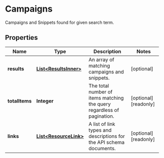 

# Campaigns

Campaigns and Snippets found for given search term.

## Properties

| Name | Type | Description | Notes |
|------------ | ------------- | ------------- | -------------|
|**results** | [**List&lt;ResultsInner&gt;**](ResultsInner.md) | An array of matching campaigns and snippets. |  [optional] |
|**totalItems** | **Integer** | The total number of items matching the query regardless of pagination. |  [optional] [readonly] |
|**links** | [**List&lt;ResourceLink&gt;**](ResourceLink.md) | A list of link types and descriptions for the API schema documents. |  [optional] [readonly] |



